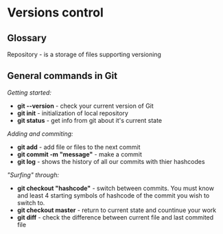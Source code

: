 # **Versions control**

## Glossary

Repository - is a storage of files supporting versioning

## General commands in Git
*Getting started:*
* **git --version** - check your current version of Git
* **git init** - initialization of local repository
* **git status** - get info from git about it's current state

*Adding and commiting:*
* **git add** - add file or files to the next commit
* **git commit -m "message"** - make a commit
* **git log** - shows the history of all our commits with thier hashcodes

*"Surfing" through:*
* **git checkout "hashcode"** - switch between commits. You must know and least 4 starting symbols of hashcode of the commit you wish to switch to. 
* **git checkout master** - return to current state and countinue your work
* **git diff** - check the difference between current file and last commited file